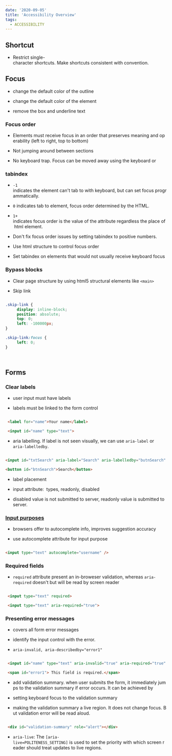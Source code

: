 ```yaml
---
date: '2020-09-05'
title: 'Accessibility Overview'
tags: 
  - ACCESSIBILITY
---
```

## Shortcut
- Restrict single-character shortcuts. Make shortcuts consistent with convention.

## Focus

- change the default color of the outline

- change the default color of the element

- remove the box and underline text

### Focus order

- Elements must receive focus in an order that preserves meaning and operability (left to right, top to bottom)

- Not jumping around between sections

- No keyboard trap. Focus can be moved away using the keyboard or 

### tabindex

- `-1` indicates the element can't tab to with keyboard, but can set focus programmatically.

- `0` indicates tab to element, focus order determined by the HTML.

- `1+` indicates focus order is the value of the attribute regardless the place of html element.

- Don't fix focus order issues by setting tabindex to positive numbers.

- Use html structure to control focus order

- Set tabindex on elements that would not usually receive keyboard focus

### Bypass blocks

- Clear page structure by using html5 structural elements like `<main>`

- Skip link

 ```css

 .skip-link {
	  display: inline-block;
	  position: absolute;
	  top: 0;
	  left: -100000px;
 }

 .skip-link:focus {
	  left: 0;
 }

  
 ```

## Forms

### Clear labels

- user input must have labels

- labels must be linked to the form control

 ```html

  <label for="name">Your name</label>

  <input id="name" type="text">

 ```

- aria labelling. If label is not seen visually, we can use `aria-label` or `aria-labelledby`.

 ```html

 <input id="txtSearch" aria-label="Search" aria-labelledby="butnSearch" type="text" />

 <button id="btnSearch">Search</button>

 ```

- label placement

- input attribute:  types, readonly, disabled

 - disabled value is not submitted to server, readonly value is submitted to server.

  
### [Input purposes](w3.org/TR/WCAG21/#input-purposes)

- browsers offer to autocomplete info, improves suggestion accuracy

- use autocomplete attribute for input purpose

 ```html

 <input type="text" autocomplete="username" />

 ```

### Required fields

- `required` attribute present an in-broweser validation, whereas `aria-required` doesn't but will be read by screen reader

 ```html

  <input type="text" required>

  <input type="text" aria-required="true">

 ```

### Presenting error messages

- covers all form error messages

- identify the input control with the error.

- `aria-invalid, aria-describedby="error1"`

 ```html

  <input id="name" type="text" aria-invalid="true" aria-required="true" aria-describedby="error1">

  <span id="error1"> This field is required.</span>

 ```

- add validation summary. when user submits the form, it immediately jumps to the validation summary if error occurs. It can be achieved by 

 - setting keyboard focus to the validation summary

 - making the validation summary a live region. It does not change focus. But validation error will be read aloud.

 ```html

  <div id="validation-summary" role="alert"></div>

 ```

- `aria-live`: The `[aria-live=POLITENESS_SETTING]` is used to set the priority with which screen reader should treat updates to live regions.
